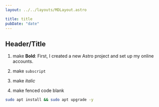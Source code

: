 ```yaml
---
layout: ../../layouts/MDLayout.astro

title: title
pubDate: "date"
---
```





## Header/Title

1. make **Bold**: First, I created a new Astro project and set up my online accounts.

2. make `subscript`

3. make _italic_

3. make fenced code blank

```sh
sudo apt install && sudo apt upgrade -y
```
